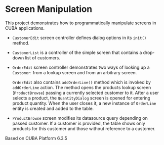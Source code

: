 # Screen Manipulation

This project demonstrates how to programmatically manipulate screens in CUBA applications.

* `CustomerEdit` screen controller defines dialog options in its `init()` method.

* `CustomerList` is a controller of the simple screen that contains a drop-down list of customers.

* `OrderEdit` screen controller demonstrates two ways of looking up a `Customer`: from a lookup screen and from an arbitrary screen.

    `OrderEdit` also contains `addOrderLine()` method which is invoked by `addOrderLine` action.
The method opens the products lookup screen (`ProductBrowse`) passing a currently selected customer to it. After a user selects a product, the `QuantityDialog` screen is opened for entering product quantity. When the user closes it, a new instance of `OrderLine` entity is created and added to the table.

* `ProductBrowse` screen modifies its datasource query depending on passed customer. If a customer is provided, the table shows only products for this customer and those without reference to a customer.

Based on CUBA Platform 6.3.5
